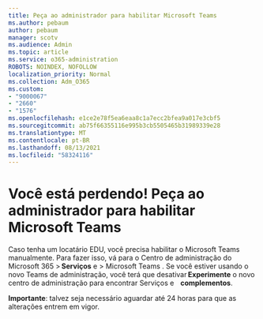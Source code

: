 ```yaml
---
title: Peça ao administrador para habilitar Microsoft Teams
ms.author: pebaum
author: pebaum
manager: scotv
ms.audience: Admin
ms.topic: article
ms.service: o365-administration
ROBOTS: NOINDEX, NOFOLLOW
localization_priority: Normal
ms.collection: Adm_O365
ms.custom:
- "9000067"
- "2660"
- "1576"
ms.openlocfilehash: e1ce2e78f5ea6eaa8c1a7ecc2bfea9a017e3cbf5
ms.sourcegitcommit: ab75f66355116e995b3cb5505465b31989339e28
ms.translationtype: MT
ms.contentlocale: pt-BR
ms.lasthandoff: 08/13/2021
ms.locfileid: "58324116"
---
```

# <a name="youre-missing-out-ask-your-admin-to-enable-microsoft-teams"></a>Você está perdendo! Peça ao administrador para habilitar Microsoft Teams

Caso tenha um locatário EDU, você precisa habilitar o Microsoft Teams manualmente. Para fazer isso, vá para o Centro de administração do Microsoft 365 > **Serviços** e > Microsoft Teams . Se você estiver usando o novo Teams de administração, você terá que desativar **Experimente** o novo centro de administração para encontrar Serviços e    **complementos**. 

**Importante**: talvez seja necessário aguardar até 24 horas para que as alterações entrem em vigor.